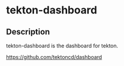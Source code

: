 # tekton-dashboard

## Description
tekton-dashboard is the dashboard for tekton.

https://github.com/tektoncd/dashboard
